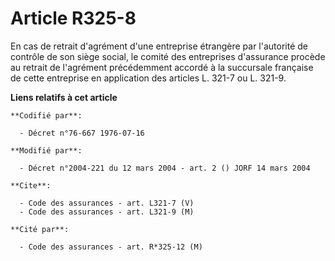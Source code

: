 # Article R325-8

En cas de retrait d'agrément d'une entreprise étrangère par l'autorité de contrôle de son siège social, le comité des
entreprises d'assurance procède au retrait de l'agrément précédemment accordé à la succursale française de cette entreprise
en application des articles L. 321-7 ou L. 321-9.

**Liens relatifs à cet article**

	**Codifié par**:

	  - Décret n°76-667 1976-07-16

	**Modifié par**:

	  - Décret n°2004-221 du 12 mars 2004 - art. 2 () JORF 14 mars 2004

	**Cite**:

	  - Code des assurances - art. L321-7 (V)
	  - Code des assurances - art. L321-9 (M)

	**Cité par**:

	  - Code des assurances - art. R*325-12 (M)
